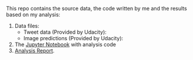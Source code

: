 This repo contains the source data, the code written by me and the results based on my analysis:
1. Data files:
    * Tweet data (Provided by Udacity):
    * Image predictions (Provided by Udacity):
2. The [Jupyter Notebook](./wrangle_act.ipynb) with analysis code
3. [Analysis Report](./Analysis%20Report.md).

